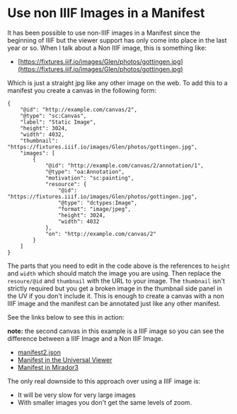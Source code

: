 # Use non IIIF Images in a Manifest

It has been possible to use non-IIIF images in a Manifest since the beginning of IIIF but the viewer support has only come into place in the last year or so. When I talk about a Non IIIF image, this is something like:

 * [https://fixtures.iiif.io/images/Glen/photos/gottingen.jpg](https://fixtures.iiif.io/images/Glen/photos/gottingen.jpg)

Which is just a straight jpg like any other image on the web. To add this to a manifest you create a canvas in the following form:

```
{
    "@id": "http://example.com/canvas/2",
    "@type": "sc:Canvas",
    "label": "Static Image",
    "height": 3024,
    "width": 4032,
    "thumbnail": "https://fixtures.iiif.io/images/Glen/photos/gottingen.jpg",
    "images": [
        {
            "@id": "http://example.com/canvas/2/annotation/1",
            "@type": "oa:Annotation",
            "motivation": "sc:painting",
            "resource": {
                "@id": "https://fixtures.iiif.io/images/Glen/photos/gottingen.jpg",
                "@type": "dctypes:Image",
                "format": "image/jpeg",
                "height": 3024,
                "width": 4032
            },
            "on": "http://example.com/canvas/2"
        }
    ]
}
```

The parts that you need to edit in the code above is the references to `height` and `width` which should match the image you are using. Then replace the `resoure/@id` and `thumbnail` with the URL to your image. The `thumbnail` isn't strictly required but you get a broken image in the thumbnail side panel in the UV if you don't include it. This is enough to create a canvas with a non IIIF image and the manifest can be annotated just like any other manifest. 

See the links below to see this in action:

__note:__ the second canvas in this example is a IIIF image so you can see the difference between a IIIF Image and a Non IIIF Image. 

 * [manifest2.json](https://glenrobson.github.io/iiif_stuff/simple_images/manifest2.json)
 * [Manifest in the Universal Viewer](https://uv-v3.netlify.app/#?c=&m=&s=&cv=&manifest=https://glenrobson.github.io/iiif_stuff/simple_images/manifest2.json)
 * [Manifest in Mirador3](https://projectmirador.org/embed/?iiif-content=https://glenrobson.github.io/iiif_stuff/simple_images/manifest2.json)

The only real downside to this approach over using a IIIF image is:

 * It will be very slow for very large images
 * With smaller images you don't get the same levels of zoom.
